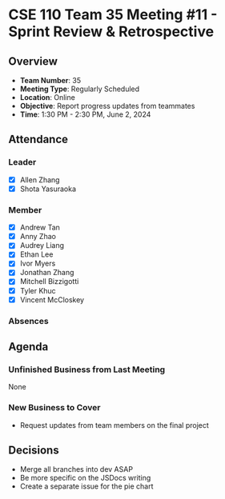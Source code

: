 # CSE 110 Team 35 Meeting #11 - Sprint Review & Retrospective

## Overview
- **Team Number**: 35
- **Meeting Type**: Regularly Scheduled
- **Location**: Online
- **Objective**: Report progress updates from teammates
- **Time**: 1:30 PM - 2:30 PM, June 2, 2024

## Attendance

### Leader
- [X] Allen Zhang
- [X] Shota Yasuraoka

### Member
- [X] Andrew Tan
- [X] Anny Zhao
- [X] Audrey Liang
- [X] Ethan Lee
- [X] Ivor Myers
- [X] Jonathan Zhang
- [X] Mitchell Bizzigotti
- [X] Tyler Khuc
- [X] Vincent McCloskey

### Absences

## Agenda

### Unfinished Business from Last Meeting
None

### New Business to Cover
- Request updates from team members on the final project

## Decisions
- Merge all branches into dev ASAP
- Be more specific on the JSDocs writing
- Create a separate issue for the pie chart